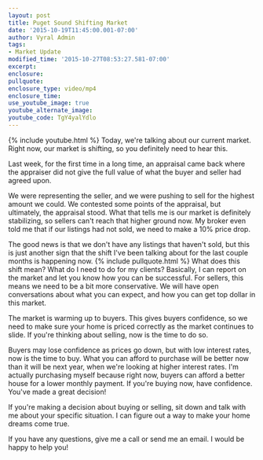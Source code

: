 ```yaml
---
layout: post
title: Puget Sound Shifting Market
date: '2015-10-19T11:45:00.001-07:00'
author: Vyral Admin
tags:
- Market Update
modified_time: '2015-10-27T08:53:27.581-07:00'
excerpt:
enclosure:
pullquote:
enclosure_type: video/mp4
enclosure_time:
use_youtube_image: true
youtube_alternate_image:
youtube_code: TgY4yalYdlo
---
```

{% include youtube.html %}
Today, we're talking about our current market. Right now, our market is shifting, so you definitely need to hear this.

Last week, for the first time in a long time, an appraisal came back where the appraiser did not give the full value of what the buyer and seller had agreed upon.

We were representing the seller, and we were pushing to sell for the highest amount we could. We contested some points of the appraisal, but ultimately, the appraisal stood. What that tells me is our market is definitely stabilizing, so sellers can't reach that higher ground now. My broker even told me that if our listings had not sold, we need to make a 10% price drop.

The good news is that we don't have any listings that haven't sold, but this is just another sign that the shift I've been talking about for the last couple months is happening now.
{% include pullquote.html %}
What does this shift mean? What do I need to do for my clients? Basically, I can report on the market and let you know how you can be successful. For sellers, this means we need to be a bit more conservative. We will have open conversations about what you can expect, and how you can get top dollar in this market.

The market is warming up to buyers. This gives buyers confidence, so we need to make sure your home is priced correctly as the market continues to slide. If you're thinking about selling, now is the time to do so.

Buyers may lose confidence as prices go down, but with low interest rates, now is the time to buy. What you can afford to purchase will be better now than it will be next year, when we're looking at higher interest rates. I'm actually purchasing myself because right now, buyers can afford a better house for a lower monthly payment. If you're buying now, have confidence. You've made a great decision!

If you're making a decision about buying or selling, sit down and talk with me about your specific situation. I can figure out a way to make your home dreams come true.

If you have any questions, give me a call or send me an email. I would be happy to help you!
